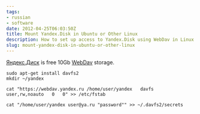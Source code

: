 ```yaml
---
tags:
- russian
- software
date: 2012-04-25T06:03:50Z
title: Mount Yandex.Disk in Ubuntu or Other Linux
description: How to set up access to Yandex.Disk using WebDav in Linux
slug: mount-yandex-disk-in-ubuntu-or-other-linux
---
```


[Яндекс.Диск](https://disk.yandex.ru/invite/?hash=9GMQ37ZU "Яндекс.Диск") is free 10Gb [WebDav](https://yandex.ru/dev/disk/webdav/ "Доступ к Диску через WebDAV — Яндекс.Помощь. Диск") storage.

    sudo apt-get install davfs2
    mkdir ~/yandex

    cat "https://webdav.yandex.ru /home/user/yandex   davfs   user,rw,noauto   0   0" >> /etc/fstab

    cat "/home/user/yandex user@ya.ru "password"" >> ~/.davfs2/secrets

<!--more-->
